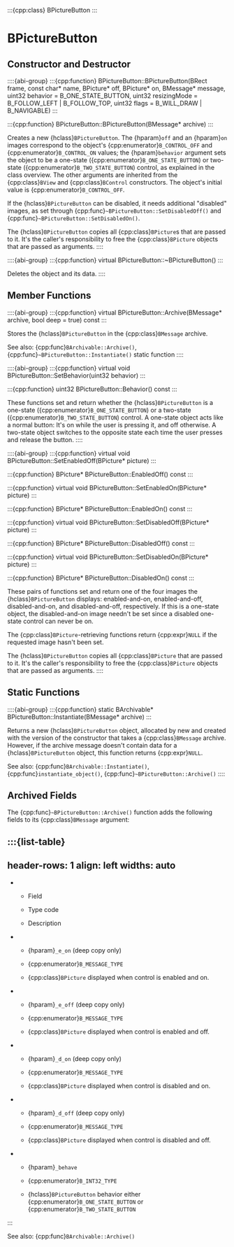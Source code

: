 :::{cpp:class} BPictureButton
:::

# BPictureButton

## Constructor and Destructor

::::{abi-group}
:::{cpp:function} BPictureButton::BPictureButton(BRect frame, const char* name, BPicture* off, BPicture* on, BMessage* message, uint32 behavior = B_ONE_STATE_BUTTON, uint32 resizingMode = B_FOLLOW_LEFT | B_FOLLOW_TOP, uint32 flags = B_WILL_DRAW | B_NAVIGABLE)
:::

:::{cpp:function} BPictureButton::BPictureButton(BMessage* archive)
:::

Creates a new {hclass}`BPictureButton`. The {hparam}`off` and an
{hparam}`on` images correspond to the object's
{cpp:enumerator}`B_CONTROL_OFF` and {cpp:enumerator}`B_CONTROL_ON` values;
the {hparam}`behavior` argument sets the object to be a one-state
({cpp:enumerator}`B_ONE_STATE_BUTTON`) or two-state
({cpp:enumerator}`B_TWO_STATE_BUTTON`) control, as explained in the class
overview. The other arguments are inherited from the {cpp:class}`BView` and
{cpp:class}`BControl` constructors. The object's initial value is
{cpp:enumerator}`B_CONTROL_OFF`.

If the {hclass}`BPictureButton` can be disabled, it needs additional
"disabled" images, as set through
{cpp:func}`~BPictureButton::SetDisabledOff()` and
{cpp:func}`~BPictureButton::SetDisabledOn()`.

The {hclass}`BPictureButton` copies all {cpp:class}`BPicture`s that are
passed to it. It's the caller's responsibility to free the
{cpp:class}`BPicture` objects that are passed as arguments.
::::

::::{abi-group}
:::{cpp:function} virtual BPictureButton::~BPictureButton()
:::

Deletes the object and its data.
::::

## Member Functions

::::{abi-group}
:::{cpp:function} virtual BPictureButton::Archive(BMessage* archive, bool deep = true) const
:::

Stores the {hclass}`BPictureButton` in the {cpp:class}`BMessage` archive.

See also: {cpp:func}`BArchivable::Archive()`,
{cpp:func}`~BPictureButton::Instantiate()` static function
::::

::::{abi-group}
:::{cpp:function} virtual void BPictureButton::SetBehavior(uint32 behavior)
:::

:::{cpp:function} uint32 BPictureButton::Behavior() const
:::

These functions set and return whether the {hclass}`BPictureButton` is a
one-state ({cpp:enumerator}`B_ONE_STATE_BUTTON`) or a two-state
({cpp:enumerator}`B_TWO_STATE_BUTTON`) control. A one-state object acts
like a normal button: It's on while the user is pressing it, and off
otherwise. A two-state object switches to the opposite state each time the
user presses and release the button.
::::

::::{abi-group}
:::{cpp:function} virtual void BPictureButton::SetEnabledOff(BPicture* picture)
:::

:::{cpp:function} BPicture* BPictureButton::EnabledOff() const
:::

:::{cpp:function} virtual void BPictureButton::SetEnabledOn(BPicture* picture)
:::

:::{cpp:function} BPicture* BPictureButton::EnabledOn() const
:::

:::{cpp:function} virtual void BPictureButton::SetDisabledOff(BPicture* picture)
:::

:::{cpp:function} BPicture* BPictureButton::DisabledOff() const
:::

:::{cpp:function} virtual void BPictureButton::SetDisabledOn(BPicture* picture)
:::

:::{cpp:function} BPicture* BPictureButton::DisabledOn() const
:::

These pairs of functions set and return one of the four images the
{hclass}`BPictureButton` displays: enabled-and-on, enabled-and-off,
disabled-and-on, and disabled-and-off, respectively. If this is a one-state
object, the disabled-and-on image needn't be set since a disabled one-state
control can never be on.

The {cpp:class}`BPicture`-retrieving functions return {cpp:expr}`NULL` if
the requested image hasn't been set.

The {hclass}`BPictureButton` copies all {cpp:class}`BPicture` that are
passed to it. It's the caller's responsibility to free the
{cpp:class}`BPicture` objects that are passed as arguments.
::::

## Static Functions

::::{abi-group}
:::{cpp:function} static BArchivable* BPictureButton::Instantiate(BMessage* archive)
:::

Returns a new {hclass}`BPictureButton` object, allocated by new and created
with the version of the constructor that takes a {cpp:class}`BMessage`
archive. However, if the archive message doesn't contain data for a
{hclass}`BPictureButton` object, this function returns {cpp:expr}`NULL`.

See also: {cpp:func}`BArchivable::Instantiate()`,
{cpp:func}`instantiate_object()`, {cpp:func}`~BPictureButton::Archive()`
::::

## Archived Fields

The {cpp:func}`~BPictureButton::Archive()` function adds the following
fields to its {cpp:class}`BMessage` argument:

:::{list-table}
---
header-rows: 1
align: left
widths: auto
---
-
	- Field

	- Type code

	- Description

-
	- {hparam}`_e_on` (deep copy only)

	- {cpp:enumerator}`B_MESSAGE_TYPE`

	- {cpp:class}`BPicture` displayed when control is enabled and on.

-
	- {hparam}`_e_off` (deep copy only)

	- {cpp:enumerator}`B_MESSAGE_TYPE`

	- {cpp:class}`BPicture` displayed when control is enabled and off.

-
	- {hparam}`_d_on` (deep copy only)

	- {cpp:enumerator}`B_MESSAGE_TYPE`

	- {cpp:class}`BPicture` displayed when control is disabled and on.

-
	- {hparam}`_d_off` (deep copy only)

	- {cpp:enumerator}`B_MESSAGE_TYPE`

	- {cpp:class}`BPicture` displayed when control is disabled and off.

-
	- {hparam}`_behave`

	- {cpp:enumerator}`B_INT32_TYPE`

	- {hclass}`BPictureButton` behavior either
{cpp:enumerator}`B_ONE_STATE_BUTTON` or
{cpp:enumerator}`B_TWO_STATE_BUTTON`


:::

See also: {cpp:func}`BArchivable::Archive()`
